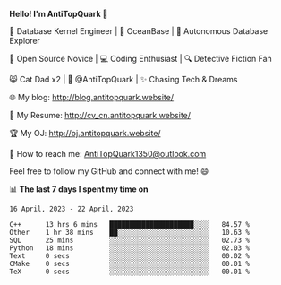 
**Hello! I'm AntiTopQuark 👋**

🔧 Database Kernel Engineer | 🌊 OceanBase | 🤖 Autonomous Database Explorer

🌱 Open Source Novice | 💻 Coding Enthusiast | 🔍 Detective Fiction Fan

😸 Cat Dad x2 | 🎉 @AntiTopQuark | ✨ Chasing Tech & Dreams

🌐 My blog: http://blog.antitopquark.website/

📄 My Resume: http://cv_cn.antitopquark.website/

🏆 My OJ: http://oj.antitopquark.website/

📧 How to reach me: AntiTopQuark1350@outlook.com

Feel free to follow my GitHub and connect with me! 😄

📊 **The last 7 days I spent my time on** 

<!--START_SECTION:waka-->
```text
16 April, 2023 - 22 April, 2023

C++      13 hrs 6 mins   █████████████████████░░░░   84.57 % 
Other    1 hr 38 mins    ██░░░░░░░░░░░░░░░░░░░░░░░   10.63 % 
SQL      25 mins         ░░░░░░░░░░░░░░░░░░░░░░░░░   02.73 % 
Python   18 mins         ░░░░░░░░░░░░░░░░░░░░░░░░░   02.03 % 
Text     0 secs          ░░░░░░░░░░░░░░░░░░░░░░░░░   00.02 % 
CMake    0 secs          ░░░░░░░░░░░░░░░░░░░░░░░░░   00.01 % 
TeX      0 secs          ░░░░░░░░░░░░░░░░░░░░░░░░░   00.01 %
```
<!--END_SECTION:waka-->


